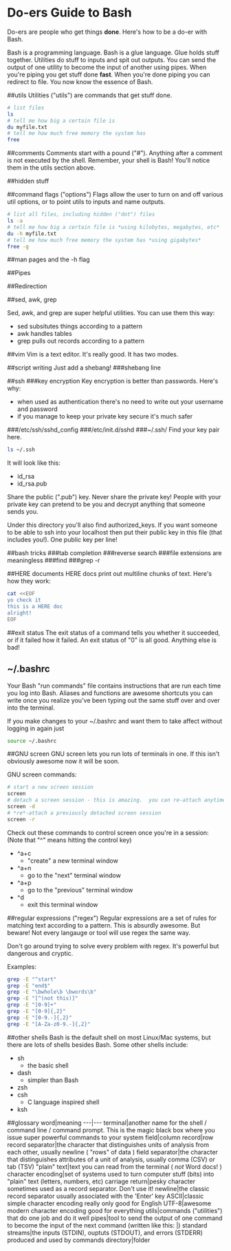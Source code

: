 Do-ers Guide to Bash
====================

Do-ers are people who get things **done**.
Here's how to be a do-er with Bash.

Bash is a programming language.
Bash is a glue language.
Glue holds stuff together.
Utilities do stuff to inputs and spit out outputs.
You can send the output of one utility to become the input of another using pipes.
When you're piping you get stuff done **fast**.
When you're done piping you can redirect to file.
You now know the essence of Bash.

##utils
Utilities ("utils") are commands that get stuff done.
```bash
# list files
ls
# tell me how big a certain file is
du myfile.txt
# tell me how much free memory the system has
free
```

##comments
Comments start with a pound ("#").
Anything after a comment is not executed by the shell.
Remember, your shell is Bash!
You'll notice them in the utils section above.

##hidden stuff

##command flags ("options")
Flags allow the user to turn on and off various util options, or to point utils to inputs and name outputs.

```bash
# list all files, including hidden ("dot") files
ls -a
# tell me how big a certain file is *using kilobytes, megabytes, etc*
du -h myfile.txt
# tell me how much free memory the system has *using gigabytes*
free -g
```

##man pages and the -h flag

##Pipes


##Redirection

##sed, awk, grep

Sed, awk, and grep are super helpful utilities.
You can use them this way:

* sed subsitutes things according to a pattern
* awk handles tables
* grep pulls out records according to a pattern

##vim 
Vim is a text editor.
It's really good.
It has two modes.

##script writing
Just add a shebang!
###shebang line

##ssh 
###key encryption
Key encryption is better than passwords.
Here's why:

* when used as authentication there's no need to write out your username and password
* if you manage to keep your private key secure it's much safer

###/etc/ssh/sshd_config
###/etc/init.d/sshd
###~/.ssh/
Find your key pair here.
```bash
ls ~/.ssh
```
It will look like this:

* id_rsa
* id_rsa.pub

Share the public (".pub") key.
Never share the private key!
People with your private key can pretend to be you and decrypt anything that someone sends you.

Under this directory you'll also find authorized_keys.
If you want someone to be able to ssh into your localhost then put their public key in this file (that includes you!).
One public key per line!


##bash tricks
###tab completion
###reverse search
###file extensions are meaningless
###find
###grep -r

##HERE documents
HERE docs print out multiline chunks of text.
Here's how they work:
```bash
cat <<EOF
yo check it
this is a HERE doc
alright!
EOF
```

##exit status
The exit status of a command tells you whether it succeeded, or if it failed how it failed.
An exit status of "0" is all good.
Anything else is bad!

## ~/.bashrc
Your Bash "run commands" file contains instructions that are run each time you log into Bash.
Aliases and functions are awesome shortcuts you can write once you realize you've been typing out the same stuff over and over into the terminal.

If you make changes to your ~/.bashrc and want them to take affect without logging in again just
```bash
source ~/.bashrc
```

##GNU screen
GNU screen lets you run lots of terminals in one.
If this isn't obviously awesome now it will be soon.

GNU screen commands:

```bash
# start a new screen session
screen
# detach a screen session - this is amazing.  you can re-attach anytime
screen -d
# *re*-attach a previously detached screen session
screen -r
```

Check out these commands to control screen once you're in a session:
(Note that "^" means hitting the control key)

* ^a+c
  * "create" a new terminal window
* ^a+n
  * go to the "next" terminal window
* ^a+p
  * go to the "previous" terminal window
* ^d
  * exit this terminal window


##regular expressions ("regex")
Regular expressions are a set of rules for matching text according to a pattern.
This is absurdly awesome.
But beware!
Not every langauge or tool will use regex the same way.

Don't go around trying to solve every problem with regex.
It's powerful but dangerous and cryptic.

Examples:

```bash
grep -E "^start"
grep -E "end$"
grep -E "\bwhole\b \bwords\b"
grep -E "[^(not this)]"
grep -E "[0-9]+"
grep -E "[0-9]{,2}"
grep -E "[0-9.-]{,2}"
grep -E "[A-Za-z0-9.-]{,2}"
```

##other shells
Bash is the default shell on most Linux/Mac systems, but
there are lots of shells besides Bash.
Some other shells include:

* sh
  * the basic shell
* dash
  * simpler than Bash
* zsh
* csh
  * C language inspired shell
* ksh

##glossary
word|meaning
---|---
terminal|another name for the shell / command line / command prompt.  This is the magic black box where you issue super powerful commands to your system
field|column
record|row
record separator|the character that distinguishes units of analysis from each other, usually newline ( "rows" of data )
field separator|the character that distinguishes attributes of a unit of analysis, usually comma (CSV) or tab (TSV)
"plain" text|text you can read from the terminal ( *not* Word docs! )
character encoding|set of systems used to turn computer stuff (bits) into "plain" text (letters, numbers, etc)
carriage return|pesky character sometimes used as a record separator. Don't use it!
newline|the classic record separator usually associated with the 'Enter' key
ASCII|classic simple character encoding really only good for English
UTF-8|awesome modern character encoding good for everything
utils|commands ("utilities") that do one job and do it well
pipes|tool to send the output of one command to become the input of the next command (written like this: |)
standard streams|the inputs (STDIN), ouptuts (STDOUT), and errors (STDERR) produced and used by commands
directory|folder
